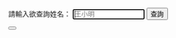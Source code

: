 請輸入欲查詢姓名：
        <input type="text" id="name" placeholder="王小明" size="15" autofocus/>
        <input type="button" name="list" value="查詢" onclick="result();">  </br>
	

<button id="list" value="查詢" src="/plist.js">	
	
<script type="text/javascript">
    document.getElementById('list').onclick = function(){

　document.write(document.getElementById('name').textContent);
}
</script>
